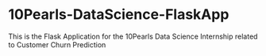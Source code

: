 # 10Pearls-DataScience-FlaskApp
This is the Flask Application for the 10Pearls Data Science Internship related to Customer Churn Prediction
